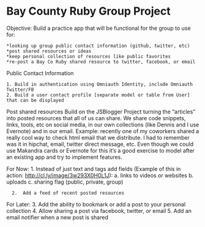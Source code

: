Bay County Ruby Group Project
=============================

Objective: Build a practice app that will be functional for the group to use for:

    *looking up group public contact information (github, twitter, etc)
    *post shared resources or ideas
    *keep personal collection of resources like public favorites
    *re-post a Bay Co Ruby shared resource to twitter, facebook, or email


Public Contact Information

    1. Build in authentication using Omniauth Identity, include Omniauth Twitter/FB
    2. Build a user contact profile [separate model or table from User] that can be displayed


Post shared resources
Build on the JSBlogger Project turning the “articles” into posted resources that all of us can share. We share code snippets, links, tools, etc on social media, in our own collections (like Dennis and I use Evernote) and in our email.  Example: recently one of my coworkers shared a really cool way to check html email that we distribute.  I had to remember was it in hipchat, email, twitter direct message, etc.  Even though we could use Makandra cards or Evernote for this it’s a good exercise to model after an existing app and try to implement features.
 
 For Now:
     1. Instead of just text and tags add fields (Example of this in action: http://cl.ly/image/3w293X0H0L1J):
        a. links to videos or websites
        b. uploads
        c. sharing flag (public, private, group)

      2.  Add a feed of recent posted resources
 For Later:
      3.  Add the ability to bookmark or add a post to your personal collection
      4.  Allow sharing a post via facebook, twitter, or email
      5.  Add an email notifier when a new post is shared